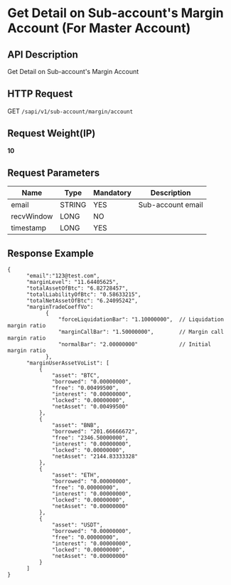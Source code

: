 # Get Detail on Sub-account's Margin Account (For Master Account) 

## API Description​

Get Detail on Sub-account's Margin Account

## HTTP Request​

GET `/sapi/v1/sub-account/margin/account`

## Request Weight(IP)​

**10**

## Request Parameters​

| Name | Type | Mandatory | Description |
| --- | --- | --- | --- |
| email | STRING | YES | Sub-account email |
| recvWindow | LONG | NO |  |
| timestamp | LONG | YES |  |

## Response Example​

```
{  
      "email":"123@test.com",  
      "marginLevel": "11.64405625",  
      "totalAssetOfBtc": "6.82728457",  
      "totalLiabilityOfBtc": "0.58633215",  
      "totalNetAssetOfBtc": "6.24095242",  
      "marginTradeCoeffVo":   
      		{  
				"forceLiquidationBar": "1.10000000",  // Liquidation margin ratio  
				"marginCallBar": "1.50000000",        // Margin call margin ratio  
				"normalBar": "2.00000000"		      // Initial margin ratio  
			},  
      "marginUserAssetVoList": [  
          {  
              "asset": "BTC",  
              "borrowed": "0.00000000",  
              "free": "0.00499500",  
              "interest": "0.00000000",  
              "locked": "0.00000000",  
              "netAsset": "0.00499500"  
          },  
          {  
              "asset": "BNB",  
              "borrowed": "201.66666672",  
              "free": "2346.50000000",  
              "interest": "0.00000000",  
              "locked": "0.00000000",  
              "netAsset": "2144.83333328"  
          },  
          {  
              "asset": "ETH",  
              "borrowed": "0.00000000",  
              "free": "0.00000000",  
              "interest": "0.00000000",  
              "locked": "0.00000000",  
              "netAsset": "0.00000000"  
          },  
          {  
              "asset": "USDT",  
              "borrowed": "0.00000000",  
              "free": "0.00000000",  
              "interest": "0.00000000",  
              "locked": "0.00000000",  
              "netAsset": "0.00000000"  
          }  
      ]  
}
```

